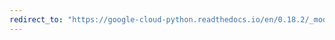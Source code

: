 ```yaml
---
redirect_to: "https://google-cloud-python.readthedocs.io/en/0.18.2/_modules/gcloud/datastore/query.html"
---
```

